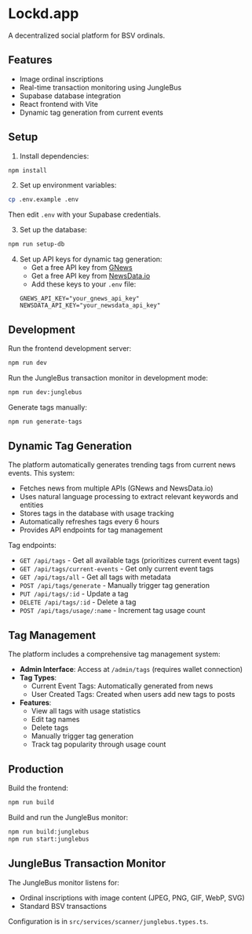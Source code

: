 # Lockd.app

A decentralized social platform for BSV ordinals.

## Features

- Image ordinal inscriptions
- Real-time transaction monitoring using JungleBus
- Supabase database integration
- React frontend with Vite
- Dynamic tag generation from current events

## Setup

1. Install dependencies:
```bash
npm install
```

2. Set up environment variables:
```bash
cp .env.example .env
```
Then edit `.env` with your Supabase credentials.

3. Set up the database:
```bash
npm run setup-db
```

4. Set up API keys for dynamic tag generation:
   - Get a free API key from [GNews](https://gnews.io/)
   - Get a free API key from [NewsData.io](https://newsdata.io/)
   - Add these keys to your `.env` file:
   ```
   GNEWS_API_KEY="your_gnews_api_key"
   NEWSDATA_API_KEY="your_newsdata_api_key"
   ```

## Development

Run the frontend development server:
```bash
npm run dev
```

Run the JungleBus transaction monitor in development mode:
```bash
npm run dev:junglebus
```

Generate tags manually:
```bash
npm run generate-tags
```

## Dynamic Tag Generation

The platform automatically generates trending tags from current news events. This system:

- Fetches news from multiple APIs (GNews and NewsData.io)
- Uses natural language processing to extract relevant keywords and entities
- Stores tags in the database with usage tracking
- Automatically refreshes tags every 6 hours
- Provides API endpoints for tag management

Tag endpoints:
- `GET /api/tags` - Get all available tags (prioritizes current event tags)
- `GET /api/tags/current-events` - Get only current event tags
- `GET /api/tags/all` - Get all tags with metadata
- `POST /api/tags/generate` - Manually trigger tag generation
- `PUT /api/tags/:id` - Update a tag
- `DELETE /api/tags/:id` - Delete a tag
- `POST /api/tags/usage/:name` - Increment tag usage count

## Tag Management

The platform includes a comprehensive tag management system:

- **Admin Interface**: Access at `/admin/tags` (requires wallet connection)
- **Tag Types**: 
  - Current Event Tags: Automatically generated from news
  - User Created Tags: Created when users add new tags to posts
- **Features**:
  - View all tags with usage statistics
  - Edit tag names
  - Delete tags
  - Manually trigger tag generation
  - Track tag popularity through usage count

## Production

Build the frontend:
```bash
npm run build
```

Build and run the JungleBus monitor:
```bash
npm run build:junglebus
npm run start:junglebus
```

## JungleBus Transaction Monitor

The JungleBus monitor listens for:
- Ordinal inscriptions with image content (JPEG, PNG, GIF, WebP, SVG)
- Standard BSV transactions

Configuration is in `src/services/scanner/junglebus.types.ts`. 